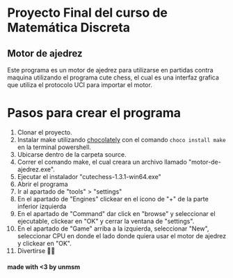 # Proyecto Final del curso de Matemática Discreta

## Motor de ajedrez
Este programa es un motor de ajedrez para utilizarse en partidas contra maquina utilizando el programa cute chess, el cual es una interfaz grafica que utiliza el protocolo UCI para importar el motor.

# Pasos para crear el programa
1. Clonar el proyecto.
2. Instalar make utilizando [chocolately](https://chocolatey.org/install) con el comando `choco install make` en la terminal powershell.
3. Ubicarse dentro de la carpeta source.
4. Correr el comando make, el cual creara un archivo llamado "motor-de-ajedrez.exe".
5. Ejecutar el instalador "cutechess-1.3.1-win64.exe"
6. Abrir el programa
7. Ir al apartado de "tools" > "settings"
8. En el apartado de "Engines" clickear en el icono de "+" de la parte inferior izquierda
9. En el apartado de "Command" dar click en "browse" y seleccionar el ejecutable, clickear en "OK" y cerrar la ventana de "settings".
10. En el apartado de "Game" arriba a la izquierda, seleccionar "New", seleccionar CPU en donde el lado donde quiera usar el motor de ajedrez y clickear en "OK".
11. Divertirse 🥳😸


#### made with <3 by unmsm
